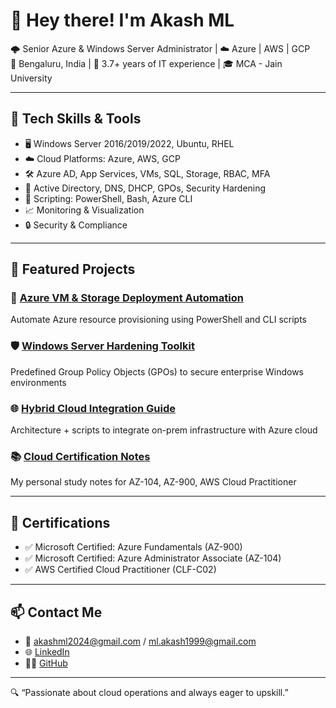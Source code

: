# 👋 Hey there! I'm Akash ML

🌩️ Senior Azure & Windows Server Administrator | ☁️ Azure | AWS | GCP  
📍 Bengaluru, India | 💼 3.7+ years of IT experience | 🎓 MCA - Jain University

---

## 🔧 Tech Skills & Tools

- 🖥️ Windows Server 2016/2019/2022, Ubuntu, RHEL
- ☁️ Cloud Platforms: Azure, AWS, GCP
- 🛠️ Azure AD, App Services, VMs, SQL, Storage, RBAC, MFA
- 🧰 Active Directory, DNS, DHCP, GPOs, Security Hardening
- 💬 Scripting: PowerShell, Bash, Azure CLI
- 📈 Monitoring & Visualization
- 🔒 Security & Compliance

---

## 📂 Featured Projects

### 🚀 [Azure VM & Storage Deployment Automation](https://github.com/akashml1999/azure-vm-deploy)
Automate Azure resource provisioning using PowerShell and CLI scripts

### 🛡️ [Windows Server Hardening Toolkit](https://github.com/akashml1999/group-policy-hardening)
Predefined Group Policy Objects (GPOs) to secure enterprise Windows environments

### 🌐 [Hybrid Cloud Integration Guide](https://github.com/akashml1999/azure-hybrid-cloud-setup)
Architecture + scripts to integrate on-prem infrastructure with Azure cloud

### 📚 [Cloud Certification Notes](https://github.com/akashml1999/cloud-cert-notes)
My personal study notes for AZ-104, AZ-900, AWS Cloud Practitioner

---

## 📜 Certifications

- ✅ Microsoft Certified: Azure Fundamentals (AZ-900)
- ✅ Microsoft Certified: Azure Administrator Associate (AZ-104)
- ✅ AWS Certified Cloud Practitioner (CLF-C02)

---

## 📫 Contact Me

- 📧 akashml2024@gmail.com  / ml.akash1999@gmail.com
- 🌐 [LinkedIn](https://www.linkedin.com/in/akash-ml-5515a4284/) 
- 🧑‍💻 [GitHub](https://github.com/akashml7050)

---

🔍 “Passionate about cloud operations and always eager to upskill.”
